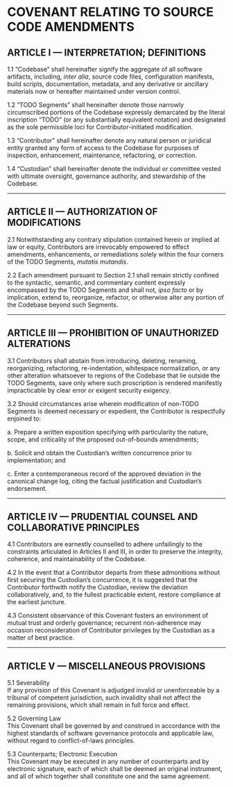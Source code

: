 # COVENANT RELATING TO SOURCE CODE AMENDMENTS

## ARTICLE I — INTERPRETATION; DEFINITIONS

1.1 “Codebase” shall hereinafter signify the aggregate of all software artifacts, including, *inter alia*, source code files, configuration manifests, build scripts, documentation, metadata, and any derivative or ancillary materials now or hereafter maintained under version control.

1.2 “TODO Segments” shall hereinafter denote those narrowly circumscribed portions of the Codebase expressly demarcated by the literal inscription “TODO” (or any substantially equivalent notation) and designated as the sole permissible loci for Contributor-initiated modification.

1.3 “Contributor” shall hereinafter denote any natural person or juridical entity granted any form of access to the Codebase for purposes of inspection, enhancement, maintenance, refactoring, or correction.

1.4 “Custodian” shall hereinafter denote the individual or committee vested with ultimate oversight, governance authority, and stewardship of the Codebase.

---

## ARTICLE II — AUTHORIZATION OF MODIFICATIONS

2.1 Notwithstanding any contrary stipulation contained herein or implied at law or equity, Contributors are irrevocably empowered to effect amendments, enhancements, or remediations solely within the four corners of the TODO Segments, *mutatis mutandis*.

2.2 Each amendment pursuant to Section 2.1 shall remain strictly confined to the syntactic, semantic, and commentary content expressly encompassed by the TODO Segments and shall not, *ipso facto* or by implication, extend to, reorganize, refactor, or otherwise alter any portion of the Codebase beyond such Segments.

---

## ARTICLE III — PROHIBITION OF UNAUTHORIZED ALTERATIONS

3.1 Contributors shall abstain from introducing, deleting, renaming, reorganizing, refactoring, re-indentation, whitespace normalization, or any other alteration whatsoever to regions of the Codebase that lie outside the TODO Segments, save only where such proscription is rendered manifestly impracticable by clear error or exigent security exigency.

3.2 Should circumstances arise wherein modification of non-TODO Segments is deemed necessary or expedient, the Contributor is respectfully enjoined to:

  a.    Prepare a written exposition specifying with particularity the nature, scope, and criticality of the proposed out-of-bounds amendments;

  b.    Solicit and obtain the Custodian’s written concurrence prior to implementation; and

  c.    Enter a contemporaneous record of the approved deviation in the canonical change log, citing the factual justification and Custodian’s endorsement.

---

## ARTICLE IV — PRUDENTIAL COUNSEL AND COLLABORATIVE PRINCIPLES

4.1 Contributors are earnestly counselled to adhere unfailingly to the constraints articulated in Articles II and III, in order to preserve the integrity, coherence, and maintainability of the Codebase.

4.2 In the event that a Contributor departs from these admonitions without first securing the Custodian’s concurrence, it is suggested that the Contributor forthwith notify the Custodian, review the deviation collaboratively, and, to the fullest practicable extent, restore compliance at the earliest juncture.

4.3 Consistent observance of this Covenant fosters an environment of mutual trust and orderly governance; recurrent non-adherence may occasion reconsideration of Contributor privileges by the Custodian as a matter of best practice.

---

## ARTICLE V — MISCELLANEOUS PROVISIONS

5.1 Severability  
If any provision of this Covenant is adjudged invalid or unenforceable by a tribunal of competent jurisdiction, such invalidity shall not affect the remaining provisions, which shall remain in full force and effect.

5.2 Governing Law  
This Covenant shall be governed by and construed in accordance with the highest standards of software governance protocols and applicable law, without regard to conflict-of-laws principles.

5.3 Counterparts; Electronic Execution  
This Covenant may be executed in any number of counterparts and by electronic signature, each of which shall be deemed an original instrument, and all of which together shall constitute one and the same agreement.
